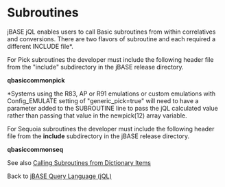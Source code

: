 # Subroutines

<PageHeader />

jBASE jQL enables users to call Basic subroutines from within correlatives and conversions. There are two flavors of subroutine and each required a different INCLUDE file\*.

For Pick subroutines the developer must include the following header file from the "include" subdirectory in the jBASE release directory.

**qbasiccommonpick**

\*Systems using the R83, AP or R91 emulations or custom emulations with Config\_EMULATE setting of "generic\_pick=true" will need to have a parameter added to the SUBROUTINE line to pass the jQL calculated value rather than passing that value in the newpick(12) array variable.

For Sequoia subroutines the developer must include the following header file from the **include** subdirectory in the jBASE release directory.

**qbasiccommonseq**

See also [Calling Subroutines from Dictionary Items](./../calling-a-subroutine-from-a-dictionary-item)

Back to [jBASE Query Language (jQL)](jbase-query-language-jql-)

  
<PageFooter />
